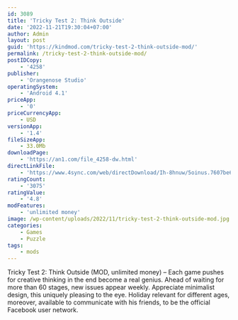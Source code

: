 ```yaml
---
id: 3089
title: 'Tricky Test 2: Think Outside'
date: '2022-11-21T19:30:04+07:00'
author: Admin
layout: post
guid: 'https://kindmod.com/tricky-test-2-think-outside-mod/'
permalink: /tricky-test-2-think-outside-mod/
postIDCopy:
    - '4258'
publisher:
    - 'Orangenose Studio'
operatingSystem:
    - 'Android 4.1'
priceApp:
    - '0'
priceCurrencyApp:
    - USD
versionApp:
    - '1.4'
fileSizeApp:
    - 33.0Mb
downloadPage:
    - 'https://an1.com/file_4258-dw.html'
directLinkFile:
    - 'https://www.4sync.com/web/directDownload/Ih-8hnuw/5oinus.7607be67e4e0e974e3bbe622dadaa03f'
ratingCount:
    - '3075'
ratingValue:
    - '4.8'
modFeatures:
    - 'unlimited money'
image: /wp-content/uploads/2022/11/tricky-test-2-think-outside-mod.jpg
categories:
    - Games
    - Puzzle
tags:
    - mods
---
```


Tricky Test 2: Think Outside (MOD, unlimited money) – Each game pushes for creative thinking in the end become a real genius. Ahead of waiting for more than 60 stages, new issues appear weekly. Appreciate minimalist design, this uniquely pleasing to the eye. Holiday relevant for different ages, moreover, available to communicate with his friends, to be the official Facebook user network.